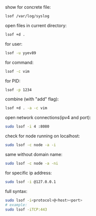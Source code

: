 show for concrete file:
```bash
lsof /var/log/syslog
```

open files in current directory:
```bash
lsof +d .
```

for user:
```bash
lsof -u yyev89
```

for command:
```bash
lsof -c vim
```

for PID:
```bash
lsof -p 1234
```

combine (with "add" flag):
```bash
lsof +d . -a -c vim
```

open network connections(ipv4 and port):
```bash
sudo lsof -i 4 :8080
```

check for node running on localhost:
```bash
sudo lsof -c node -a -i
```

same without domain name:
```bash
sudo lsof -c node -a -ni
```

for specific ip address:
```bash
sudo lsof -i @127.0.0.1
```

full syntax:
```bash
sudo lsof -i<protocol>@<host><port>
# example:
sudo lsof -iTCP:443
```